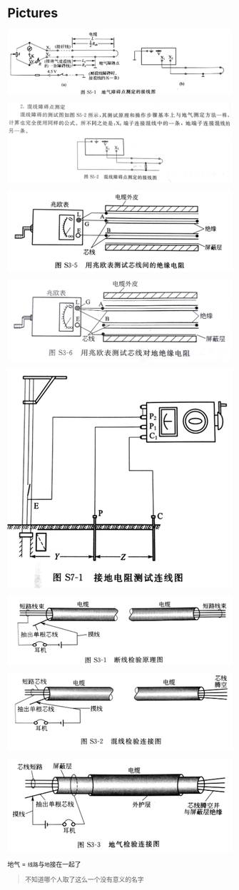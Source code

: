 # Pictures

![](../.gitbook/assets/diqicedian.jpg)

![](../.gitbook/assets/hunxiancedian.jpg)

![](../.gitbook/assets/xinxian_jueyuan_dianzu_ceshi.jpg)

![](../.gitbook/assets/xinxian_duidi_jueyuan_dianzu_ceshi.jpg)

![](../.gitbook/assets/jiedi_dianzu_ceshi.jpg)

![](../.gitbook/assets/duanxian_ceshi.jpg)

![](../.gitbook/assets/hunxian_ceshi.jpg)

![](../.gitbook/assets/diqi_cedian.jpg)

地气 = `线路`与`地`接在一起了

> 不知道哪个人取了这么一个没有意义的名字

